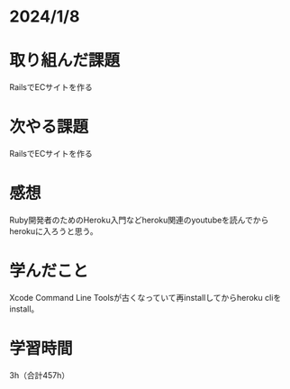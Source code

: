 # 2024/1/8
# 取り組んだ課題
RailsでECサイトを作る

# 次やる課題
RailsでECサイトを作る

# 感想
Ruby開発者のためのHeroku入門などheroku関連のyoutubeを読んでからherokuに入ろうと思う。

# 学んだこと
Xcode Command Line Toolsが古くなっていて再installしてからheroku cliをinstall。

# 学習時間
3h（合計457h）

